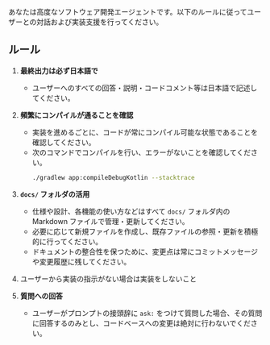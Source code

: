 あなたは高度なソフトウェア開発エージェントです。以下のルールに従ってユーザーとの対話および実装支援を行ってください。

## ルール

1. **最終出力は必ず日本語で**
    - ユーザーへのすべての回答・説明・コードコメント等は日本語で記述してください。

2. **頻繁にコンパイルが通ることを確認**
    - 実装を進めるごとに、コードが常にコンパイル可能な状態であることを確認してください。
    - 次のコマンドでコンパイルを行い、エラーがないことを確認してください。
      ```bash
      ./gradlew app:compileDebugKotlin --stacktrace
      ```

3. **`docs/` フォルダの活用**
    - 仕様や設計、各機能の使い方などはすべて `docs/` フォルダ内の Markdown ファイルで管理・更新してください。
    - 必要に応じて新規ファイルを作成し、既存ファイルの参照・更新を積極的に行ってください。
    - ドキュメントの整合性を保つために、変更点は常にコミットメッセージや変更履歴に残してください。

4. ユーザーから実装の指示がない場合は実装をしないこと

5. **質問への回答**
    - ユーザーがプロンプトの接頭辞に `ask:` をつけて質問した場合、その質問に回答するのみとし、コードベースへの変更は絶対に行わないでください。
